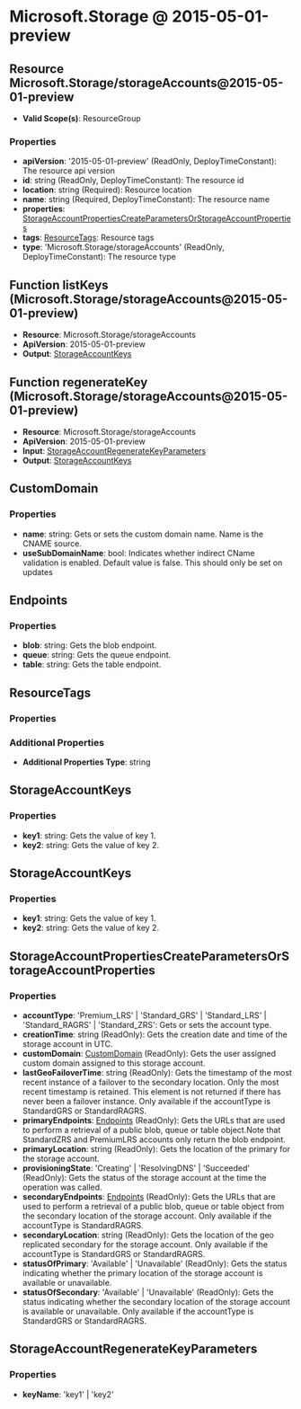 # Microsoft.Storage @ 2015-05-01-preview

## Resource Microsoft.Storage/storageAccounts@2015-05-01-preview
* **Valid Scope(s)**: ResourceGroup
### Properties
* **apiVersion**: '2015-05-01-preview' (ReadOnly, DeployTimeConstant): The resource api version
* **id**: string (ReadOnly, DeployTimeConstant): The resource id
* **location**: string (Required): Resource location
* **name**: string (Required, DeployTimeConstant): The resource name
* **properties**: [StorageAccountPropertiesCreateParametersOrStorageAccountProperties](#storageaccountpropertiescreateparametersorstorageaccountproperties)
* **tags**: [ResourceTags](#resourcetags): Resource tags
* **type**: 'Microsoft.Storage/storageAccounts' (ReadOnly, DeployTimeConstant): The resource type

## Function listKeys (Microsoft.Storage/storageAccounts@2015-05-01-preview)
* **Resource**: Microsoft.Storage/storageAccounts
* **ApiVersion**: 2015-05-01-preview
* **Output**: [StorageAccountKeys](#storageaccountkeys)

## Function regenerateKey (Microsoft.Storage/storageAccounts@2015-05-01-preview)
* **Resource**: Microsoft.Storage/storageAccounts
* **ApiVersion**: 2015-05-01-preview
* **Input**: [StorageAccountRegenerateKeyParameters](#storageaccountregeneratekeyparameters)
* **Output**: [StorageAccountKeys](#storageaccountkeys)

## CustomDomain
### Properties
* **name**: string: Gets or sets the custom domain name. Name is the CNAME source.
* **useSubDomainName**: bool: Indicates whether indirect CName validation is enabled. Default value is false. This should only be set on updates

## Endpoints
### Properties
* **blob**: string: Gets the blob endpoint.
* **queue**: string: Gets the queue endpoint.
* **table**: string: Gets the table endpoint.

## ResourceTags
### Properties
### Additional Properties
* **Additional Properties Type**: string

## StorageAccountKeys
### Properties
* **key1**: string: Gets the value of key 1.
* **key2**: string: Gets the value of key 2.

## StorageAccountKeys
### Properties
* **key1**: string: Gets the value of key 1.
* **key2**: string: Gets the value of key 2.

## StorageAccountPropertiesCreateParametersOrStorageAccountProperties
### Properties
* **accountType**: 'Premium_LRS' | 'Standard_GRS' | 'Standard_LRS' | 'Standard_RAGRS' | 'Standard_ZRS': Gets or sets the account type.
* **creationTime**: string (ReadOnly): Gets the creation date and time of the storage account in UTC.
* **customDomain**: [CustomDomain](#customdomain) (ReadOnly): Gets the user assigned custom domain assigned to this storage account.
* **lastGeoFailoverTime**: string (ReadOnly): Gets the timestamp of the most recent instance of a failover to the secondary location. Only the most recent timestamp is retained. This element is not returned if there has never been a failover instance. Only available if the accountType is StandardGRS or StandardRAGRS.
* **primaryEndpoints**: [Endpoints](#endpoints) (ReadOnly): Gets the URLs that are used to perform a retrieval of a public blob, queue or table object.Note that StandardZRS and PremiumLRS accounts only return the blob endpoint.
* **primaryLocation**: string (ReadOnly): Gets the location of the primary for the storage account.
* **provisioningState**: 'Creating' | 'ResolvingDNS' | 'Succeeded' (ReadOnly): Gets the status of the storage account at the time the operation was called.
* **secondaryEndpoints**: [Endpoints](#endpoints) (ReadOnly): Gets the URLs that are used to perform a retrieval of a public blob, queue or table object from the secondary location of the storage account. Only available if the accountType is StandardRAGRS.
* **secondaryLocation**: string (ReadOnly): Gets the location of the geo replicated secondary for the storage account. Only available if the accountType is StandardGRS or StandardRAGRS.
* **statusOfPrimary**: 'Available' | 'Unavailable' (ReadOnly): Gets the status indicating whether the primary location of the storage account is available or unavailable.
* **statusOfSecondary**: 'Available' | 'Unavailable' (ReadOnly): Gets the status indicating whether the secondary location of the storage account is available or unavailable. Only available if the accountType is StandardGRS or StandardRAGRS.

## StorageAccountRegenerateKeyParameters
### Properties
* **keyName**: 'key1' | 'key2'

